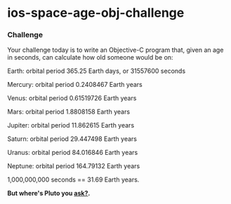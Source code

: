 # ios-space-age-obj-challenge

### Challenge
Your challenge today is to write an Objective-C program that, given an age in seconds, can calculate how old someone would be on:

Earth: orbital period 365.25 Earth days, or 31557600 seconds

Mercury: orbital period 0.2408467 Earth years

Venus: orbital period 0.61519726 Earth years

Mars: orbital period 1.8808158 Earth years

Jupiter: orbital period 11.862615 Earth years

Saturn: orbital period 29.447498 Earth years

Uranus: orbital period 84.016846 Earth years

Neptune: orbital period 164.79132 Earth years

1,000,000,000 seconds == 31.69 Earth years.

**But where's Pluto you [ask?](https://www.youtube.com/watch?v=Z_2gbGXzFbs).**
